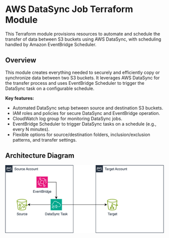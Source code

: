 # AWS DataSync Job Terraform Module

This Terraform module provisions resources to automate and schedule the transfer of data between S3 buckets using AWS DataSync, with scheduling handled by Amazon EventBridge Scheduler.

## Overview

This module creates everything needed to securely and efficiently copy or synchronize data between two S3 buckets. It leverages AWS DataSync for the transfer process and uses EventBridge Scheduler to trigger the DataSync task on a configurable schedule.

**Key features:**
- Automated DataSync setup between source and destination S3 buckets.
- IAM roles and policies for secure DataSync and EventBridge operation.
- CloudWatch log group for monitoring DataSync jobs.
- EventBridge Scheduler to trigger DataSync tasks on a schedule (e.g., every N minutes).
- Flexible options for source/destination folders, inclusion/exclusion patterns, and transfer settings.

## Architecture Diagram

![DataSync Architecture](./assets/aws_datsync.png)
